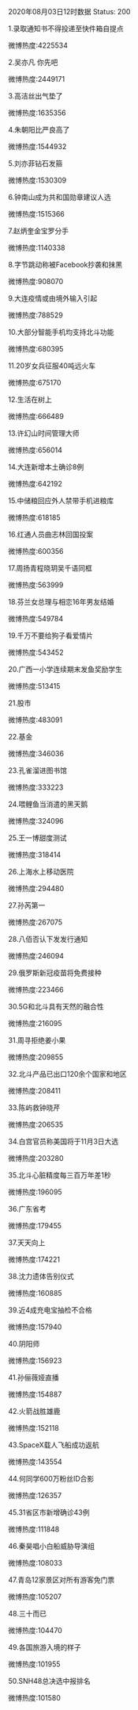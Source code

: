 2020年08月03日12时数据
Status: 200

1.录取通知书不得投递至快件箱自提点

微博热度:4225534

2.吴亦凡 你先吧

微博热度:2449171

3.高洁丝出气垫了

微博热度:1635356

4.朱朝阳比严良高了

微博热度:1544932

5.刘亦菲钻石发箍

微博热度:1530309

6.钟南山成为共和国勋章建议人选

微博热度:1515366

7.赵炳奎金宝罗分手

微博热度:1140338

8.字节跳动称被Facebook抄袭和抹黑

微博热度:908070

9.大连疫情或由境外输入引起

微博热度:788529

10.大部分智能手机均支持北斗功能

微博热度:680395

11.20岁女兵征服40吨远火车

微博热度:675170

12.生活在树上

微博热度:666489

13.许幻山时间管理大师

微博热度:656014

14.大连新增本土确诊8例

微博热度:642192

15.中储粮回应外人禁带手机进粮库

微博热度:618185

16.红通人员曲志林回国投案

微博热度:600356

17.周扬青程晓玥吴千语同框

微博热度:563999

18.芬兰女总理与相恋16年男友结婚

微博热度:549784

19.千万不要给狗子看爱情片

微博热度:543452

20.广西一小学连续期末发鱼奖励学生

微博热度:513415

21.股市

微博热度:483091

22.基金

微博热度:346036

23.孔雀溜进图书馆

微博热度:333223

24.喂鲤鱼当消遣的黑天鹅

微博热度:324096

25.王一博甜度测试

微博热度:318414

26.上海水上移动医院

微博热度:294480

27.孙芮第一

微博热度:267075

28.八佰否认下发发行通知

微博热度:246094

29.俄罗斯新冠疫苗将免费接种

微博热度:223466

30.5G和北斗具有天然的融合性

微博热度:216095

31.周寻拒绝姜小果

微博热度:209855

32.北斗产品已出口120余个国家和地区

微博热度:208411

33.陈屿救钟晓芹

微博热度:206535

34.白宫官员称美国将于11月3日大选

微博热度:203280

35.北斗心脏精度每三百万年差1秒

微博热度:196095

36.广东省考

微博热度:179455

37.天天向上

微博热度:174221

38.沈力遗体告别仪式

微博热度:160885

39.近4成充电宝抽检不合格

微博热度:157940

40.阴阳师

微博热度:156923

41.孙俪薇娅直播

微博热度:154887

42.火箭战胜雄鹿

微博热度:152118

43.SpaceX载人飞船成功返航

微博热度:143554

44.何同学600万粉丝ID合影

微博热度:126357

45.31省区市新增确诊43例

微博热度:111848

46.秦昊唱小白船威胁导演组

微博热度:108033

47.青岛12家景区对所有游客免门票

微博热度:105207

48.三十而已

微博热度:104470

49.各国旅游入境的样子

微博热度:101955

50.SNH48总决选中报排名

微博热度:101580

